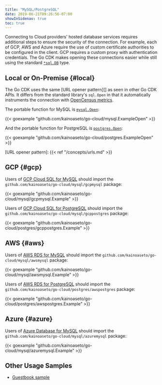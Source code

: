 ```yaml
---
title: "MySQL/PostgreSQL"
date: 2019-06-21T09:26:56-07:00
showInSidenav: true
toc: true
---
```


Connecting to Cloud providers' hosted database services requires additional
steps to ensure the security of the connection. For example, each of GCP,
AWS and Azure require the use of custom certificate authorities to be
configured in the client. GCP requires a custom proxy with authentication
credentials. The Go CDK makes opening these connections easier while still
using the standard [`*sql.DB`][] type.

[`*sql.DB`]: https://godoc.org/database/sql#DB

<!--more-->

## Local or On-Premise {#local}

The Go CDK uses the same [URL opener pattern][] as seen in other Go CDK APIs. It
differs from the standard library's `sql.Open` in that it automatically
instruments the connection with [OpenCensus metrics][].

The portable function for MySQL is [`mysql.Open`][]:

{{< goexample "github.com/kainoaseto/go-cloud/mysql.ExampleOpen" >}}

And the portable function for PostgreSQL is [`postgres.Open`][]:

{{< goexample "github.com/kainoaseto/go-cloud/postgres.ExampleOpen" >}}

[`mysql.Open`]: https://godoc.org/github.com/kainoaseto/go-cloud/mysql#Open
[OpenCensus metrics]: https://opencensus.io/integrations/sql/go_sql/
[`postgres.Open`]: https://godoc.org/github.com/kainoaseto/go-cloud/postgres#Open
[URL opener pattern]: {{< ref "/concepts/urls.md" >}}

## GCP {#gcp}

Users of [GCP Cloud SQL for MySQL][] should import the `github.com/kainoaseto/go-cloud/mysql/gcpmysql` package:

{{< goexample "github.com/kainoaseto/go-cloud/mysql/gcpmysql.Example" >}}

Users of [GCP Cloud SQL for PostgreSQL][] should import the `github.com/kainoaseto/go-cloud/mysql/gcppostgres` package:

{{< goexample "github.com/kainoaseto/go-cloud/postgres/gcppostgres.Example" >}}

[GCP Cloud SQL for MySQL]: https://cloud.google.com/sql/docs/mysql/
[GCP Cloud SQL for PostgreSQL]: https://cloud.google.com/sql/docs/postgres/

## AWS {#aws}

Users of [AWS RDS for MySQL][] should import the `github.com/kainoaseto/go-cloud/mysql/awsmysql` package:

{{< goexample "github.com/kainoaseto/go-cloud/mysql/awsmysql.Example" >}}

Users of [AWS RDS for PostgreSQL][] should import the `github.com/kainoaseto/go-cloud/postgres/awspostgres` package:

{{< goexample "github.com/kainoaseto/go-cloud/postgres/awspostgres.Example" >}}

[AWS RDS for MySQL]: https://aws.amazon.com/rds/mysql/
[AWS RDS for PostgreSQL]: https://aws.amazon.com/rds/postgresql/

## Azure {#azure}

Users of [Azure Database for MySQL][] should import the `github.com/kainoaseto/go-cloud/mysql/azuremysql` package:

{{< goexample "github.com/kainoaseto/go-cloud/mysql/azuremysql.Example" >}}

[Azure Database for MySQL]: https://azure.microsoft.com/en-us/services/mysql/

## Other Usage Samples

* [Guestbook sample](https://github.com/kainoaseto/go-cloud/tutorials/guestbook/)
